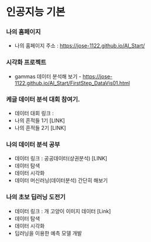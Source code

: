 # 인공지능 기본

### 나의 홈페이지
  * 나의 홈페이지 주소 : https://jose-1122.github.io/AI_Start/

### 시각화 프로젝트
  * gammas 데이터 분석해 보기  - https://jose-1122.github.io/AI_Start/FirstStep_DataVis01.html
  
### 케글 데이터 분석 대회 참여기.
  * 데이터 대회 링크 :
  * 나의 흔적들 1기 [LINK]
  * 나의 흔적들 2기 [LINK]
  
### 나의 데이터 분석 공부
  * 데이터 링크 : 공공데이터(상권분석) [LINK]
  * 데이터 탐색
  * 데이터 시각화
  * 데이터 머신러닝(데이터분석) 간단히 해보기

### 나의 초보 딥러닝 도전기
  * 데이터 링크 : 개 고양이 이미지 데이터 [Link]
  * 데이터 탐색 
  * 데이터 시각화 
  * 딥러닝을 이용한 예측 모델 개발
